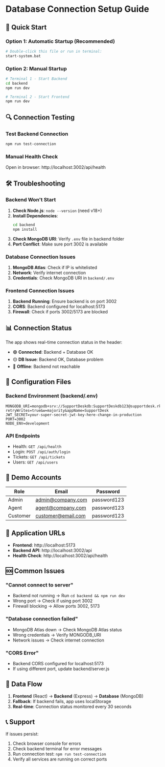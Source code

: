 # Database Connection Setup Guide

## 🚀 Quick Start

### Option 1: Automatic Startup (Recommended)
```bash
# Double-click this file or run in terminal:
start-system.bat
```

### Option 2: Manual Startup
```bash
# Terminal 1 - Start Backend
cd backend
npm run dev

# Terminal 2 - Start Frontend  
npm run dev
```

## 🔍 Connection Testing

### Test Backend Connection
```bash
npm run test-connection
```

### Manual Health Check
Open in browser: http://localhost:3002/api/health

## 🛠️ Troubleshooting

### Backend Won't Start
1. **Check Node.js**: `node --version` (need v18+)
2. **Install Dependencies**: 
   ```bash
   cd backend
   npm install
   ```
3. **Check MongoDB URI**: Verify `.env` file in backend folder
4. **Port Conflict**: Make sure port 3002 is available

### Database Connection Issues
1. **MongoDB Atlas**: Check if IP is whitelisted
2. **Network**: Verify internet connection
3. **Credentials**: Check MongoDB URI in `backend/.env`

### Frontend Connection Issues
1. **Backend Running**: Ensure backend is on port 3002
2. **CORS**: Backend configured for localhost:5173
3. **Firewall**: Check if ports 3002/5173 are blocked

## 📊 Connection Status

The app shows real-time connection status in the header:
- 🟢 **Connected**: Backend + Database OK
- 🟡 **DB Issue**: Backend OK, Database problem  
- 🔴 **Offline**: Backend not reachable

## 🔧 Configuration Files

### Backend Environment (backend/.env)
```env
MONGODB_URI=mongodb+srv://SupportDeskdb:SupportDeskdb123@supportdesk.rkyqlqg.mongodb.net/?retryWrites=true&w=majority&appName=SupportDesk
JWT_SECRET=your-super-secret-jwt-key-here-change-in-production
PORT=3002
NODE_ENV=development
```

### API Endpoints
- Health: `GET /api/health`
- Login: `POST /api/auth/login`
- Tickets: `GET /api/tickets`
- Users: `GET /api/users`

## 🎯 Demo Accounts

| Role | Email | Password |
|------|-------|----------|
| Admin | admin@company.com | password123 |
| Agent | agent@company.com | password123 |
| Customer | customer@email.com | password123 |

## 📱 Application URLs

- **Frontend**: http://localhost:5173
- **Backend API**: http://localhost:3002/api
- **Health Check**: http://localhost:3002/api/health

## 🆘 Common Issues

### "Cannot connect to server"
- Backend not running → Run `cd backend && npm run dev`
- Wrong port → Check if using port 3002
- Firewall blocking → Allow ports 3002, 5173

### "Database connection failed"  
- MongoDB Atlas down → Check MongoDB Atlas status
- Wrong credentials → Verify MONGODB_URI
- Network issues → Check internet connection

### "CORS Error"
- Backend CORS configured for localhost:5173
- If using different port, update backend/server.js

## 🔄 Data Flow

1. **Frontend** (React) → **Backend** (Express) → **Database** (MongoDB)
2. **Fallback**: If backend fails, app uses localStorage
3. **Real-time**: Connection status monitored every 30 seconds

## 📞 Support

If issues persist:
1. Check browser console for errors
2. Check backend terminal for error messages  
3. Run connection test: `npm run test-connection`
4. Verify all services are running on correct ports
